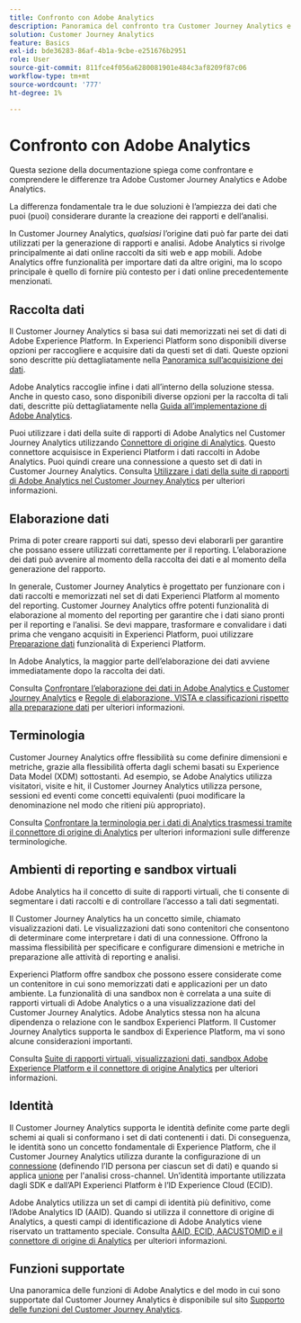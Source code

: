 ```yaml
---
title: Confronto con Adobe Analytics
description: Panoramica del confronto tra Customer Journey Analytics e Adobe Analytics.
solution: Customer Journey Analytics
feature: Basics
exl-id: bde36283-86af-4b1a-9cbe-e251676b2951
role: User
source-git-commit: 811fce4f056a6280081901e484c3af8209f87c06
workflow-type: tm+mt
source-wordcount: '777'
ht-degree: 1%

---
```


# Confronto con Adobe Analytics

Questa sezione della documentazione spiega come confrontare e comprendere le differenze tra Adobe Customer Journey Analytics e Adobe Analytics.

La differenza fondamentale tra le due soluzioni è l’ampiezza dei dati che puoi (puoi) considerare durante la creazione dei rapporti e dell’analisi.

In Customer Journey Analytics, *qualsiasi* l’origine dati può far parte dei dati utilizzati per la generazione di rapporti e analisi. Adobe Analytics si rivolge principalmente ai dati online raccolti da siti web e app mobili. Adobe Analytics offre funzionalità per importare dati da altre origini, ma lo scopo principale è quello di fornire più contesto per i dati online precedentemente menzionati.

## Raccolta dati

Il Customer Journey Analytics si basa sui dati memorizzati nei set di dati di Adobe Experience Platform. In Experienci Platform sono disponibili diverse opzioni per raccogliere e acquisire dati da questi set di dati. Queste opzioni sono descritte più dettagliatamente nella [Panoramica sull’acquisizione dei dati](https://experienceleague.adobe.com/docs/analytics-platform/using/cja-data-ingestion/data-ingestion.html?lang=en).

Adobe Analytics raccoglie infine i dati all’interno della soluzione stessa. Anche in questo caso, sono disponibili diverse opzioni per la raccolta di tali dati, descritte più dettagliatamente nella [Guida all’implementazione di Adobe Analytics](https://experienceleague.adobe.com/docs/analytics/implementation/home.html?lang=it).

Puoi utilizzare i dati della suite di rapporti di Adobe Analytics nel Customer Journey Analytics utilizzando [Connettore di origine di Analytics](https://experienceleague.adobe.com/docs/experience-platform/sources/ui-tutorials/create/adobe-applications/analytics.html?lang=it). Questo connettore acquisisce in Experienci Platform i dati raccolti in Adobe Analytics. Puoi quindi creare una connessione a questo set di dati in Customer Journey Analytics. Consulta [Utilizzare i dati della suite di rapporti di Adobe Analytics nel Customer Journey Analytics](https://experienceleague.adobe.com/docs/analytics-platform/using/compare-aa-cja/cja-aa-comparison/aa-data-in-cja.html?lang=it) per ulteriori informazioni.


## Elaborazione dati

Prima di poter creare rapporti sui dati, spesso devi elaborarli per garantire che possano essere utilizzati correttamente per il reporting. L’elaborazione dei dati può avvenire al momento della raccolta dei dati e al momento della generazione del rapporto.

In generale, Customer Journey Analytics è progettato per funzionare con i dati raccolti e memorizzati nel set di dati Experienci Platform al momento del reporting. Customer Journey Analytics offre potenti funzionalità di elaborazione al momento del reporting per garantire che i dati siano pronti per il reporting e l’analisi. Se devi mappare, trasformare e convalidare i dati prima che vengano acquisiti in Experienci Platform, puoi utilizzare [Preparazione dati](https://experienceleague.adobe.com/docs/experience-platform/data-prep/home.html?lang=it) funzionalità di Experienci Platform.

In Adobe Analytics, la maggior parte dell’elaborazione dei dati avviene immediatamente dopo la raccolta dei dati.

Consulta [Confrontare l’elaborazione dei dati in Adobe Analytics e Customer Journey Analytics](data-processing-comparisons.md) e [Regole di elaborazione, VISTA e classificazioni rispetto alla preparazione dati](https://experienceleague.adobe.com/docs/analytics-platform/using/compare-aa-cja/cja-aa-comparison/pr-vista-dataprep.html?lang=it) per ulteriori informazioni.


## Terminologia

Customer Journey Analytics offre flessibilità su come definire dimensioni e metriche, grazie alla flessibilità offerta dagli schemi basati su Experience Data Model (XDM) sottostanti. Ad esempio, se Adobe Analytics utilizza visitatori, visite e hit, il Customer Journey Analytics utilizza persone, sessioni ed eventi come concetti equivalenti (puoi modificare la denominazione nel modo che ritieni più appropriato).

Consulta [Confrontare la terminologia per i dati di Analytics trasmessi tramite il connettore di origine di Analytics](https://experienceleague.adobe.com/docs/analytics-platform/using/compare-aa-cja/cja-aa-comparison/terminology.html?lang=en) per ulteriori informazioni sulle differenze terminologiche.


## Ambienti di reporting e sandbox virtuali

Adobe Analytics ha il concetto di suite di rapporti virtuali, che ti consente di segmentare i dati raccolti e di controllare l’accesso a tali dati segmentati.

Il Customer Journey Analytics ha un concetto simile, chiamato visualizzazioni dati. Le visualizzazioni dati sono contenitori che consentono di determinare come interpretare i dati di una connessione. Offrono la massima flessibilità per specificare e configurare dimensioni e metriche in preparazione alle attività di reporting e analisi.

Experienci Platform offre sandbox che possono essere considerate come un contenitore in cui sono memorizzati dati e applicazioni per un dato ambiente. La funzionalità di una sandbox non è correlata a una suite di rapporti virtuali di Adobe Analytics o a una visualizzazione dati del Customer Journey Analytics. Adobe Analytics stessa non ha alcuna dipendenza o relazione con le sandbox Experienci Platform. Il Customer Journey Analytics supporta le sandbox di Experience Platform, ma vi sono alcune considerazioni importanti.

Consulta [Suite di rapporti virtuali, visualizzazioni dati, sandbox Adobe Experience Platform e il connettore di origine Analytics](https://experienceleague.adobe.com/docs/analytics-platform/using/compare-aa-cja/cja-aa-comparison/vrs-dataview-sandbox-adc.html?lang=it) per ulteriori informazioni.


## Identità

Il Customer Journey Analytics supporta le identità definite come parte degli schemi ai quali si conformano i set di dati contenenti i dati. Di conseguenza, le identità sono un concetto fondamentale di Experience Platform, che il Customer Journey Analytics utilizza durante la configurazione di un [connessione](../../connections/overview.md) (definendo l’ID persona per ciascun set di dati) e quando si applica [unione](../../stitching/overview.md) per l&#39;analisi cross-channel. Un’identità importante utilizzata dagli SDK e dall’API Experienci Platform è l’ID Experience Cloud (ECID).

Adobe Analytics utilizza un set di campi di identità più definitivo, come l’Adobe Analytics ID (AAID). Quando si utilizza il connettore di origine di Analytics, a questi campi di identificazione di Adobe Analytics viene riservato un trattamento speciale. Consulta [AAID, ECID, AACUSTOMID e il connettore di origine di Analytics](https://experienceleague.adobe.com/docs/analytics-platform/using/compare-aa-cja/cja-aa-comparison/aaid-ecid-adc.html?lang=en) per ulteriori informazioni.


## Funzioni supportate

Una panoramica delle funzioni di Adobe Analytics e del modo in cui sono supportate dal Customer Journey Analytics è disponibile sul sito [Supporto delle funzioni del Customer Journey Analytics](https://experienceleague.adobe.com/docs/analytics-platform/using/compare-aa-cja/cja-aa-comparison/cja-aa.html?lang=en).
